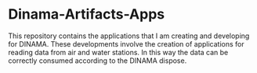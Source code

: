 # Dinama-Artifacts-Apps
This repository contains the applications that I am creating and developing for DINAMA. These developments involve the creation of applications for reading data from air and water stations. In this way the data can be correctly consumed according to the DINAMA dispose.
